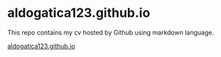 # aldogatica123.github.io

This repo contains my cv hosted by Github using markdown language.   


[aldogatica123.github.io](https://aldogatica123.github.io)